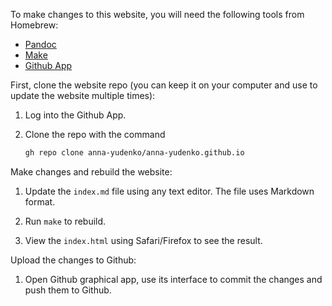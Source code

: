 To make changes to this website, you will need the following tools from Homebrew:

- [Pandoc](https://formulae.brew.sh/formula/pandoc#default)
- [Make](https://formulae.brew.sh/formula/make#default)
- [Github App](https://formulae.brew.sh/cask/github#default)

First, clone the website repo (you can keep it on your computer and use to
update the website multiple times):

1. Log into the Github App.
2. Clone the repo with the command

   ```sh
   gh repo clone anna-yudenko/anna-yudenko.github.io
   ```

Make changes and rebuild the website:

1. Update the `index.md` file using any text editor.
   The file uses Markdown format.

2. Run `make` to rebuild.

3. View the `index.html` using Safari/Firefox to see the result.

Upload the changes to Github:

1. Open Github graphical app, use its interface to commit the changes and push them to Github.
